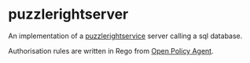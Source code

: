 # puzzlerightserver

An implementation of a [puzzlerightservice](https://github.com/dvaumoron/puzzlerightservice) server calling a sql database.

Authorisation rules are written in Rego from [Open Policy Agent](https://www.openpolicyagent.org/).
